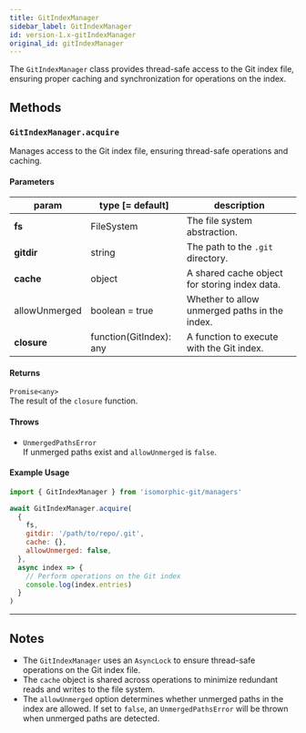 ```yaml
---
title: GitIndexManager
sidebar_label: GitIndexManager
id: version-1.x-gitIndexManager
original_id: gitIndexManager
---
```


The `GitIndexManager` class provides thread-safe access to the Git index file, ensuring proper caching and synchronization for operations on the index.

## Methods

### `GitIndexManager.acquire`

Manages access to the Git index file, ensuring thread-safe operations and caching.

#### Parameters

| param         | type [= default]        | description                                   |
| ------------- | ----------------------- | --------------------------------------------- |
| **fs**        | FileSystem              | The file system abstraction.                  |
| **gitdir**    | string                  | The path to the `.git` directory.             |
| **cache**     | object                  | A shared cache object for storing index data. |
| allowUnmerged | boolean = true          | Whether to allow unmerged paths in the index. |
| **closure**   | function(GitIndex): any | A function to execute with the Git index.     |

#### Returns

`Promise<any>`  
The result of the `closure` function.

#### Throws

- `UnmergedPathsError`  
  If unmerged paths exist and `allowUnmerged` is `false`.

#### Example Usage

```js live
import { GitIndexManager } from 'isomorphic-git/managers'

await GitIndexManager.acquire(
  {
    fs,
    gitdir: '/path/to/repo/.git',
    cache: {},
    allowUnmerged: false,
  },
  async index => {
    // Perform operations on the Git index
    console.log(index.entries)
  }
)
```

---

## Notes

- The `GitIndexManager` uses an `AsyncLock` to ensure thread-safe operations on the Git index file.
- The `cache` object is shared across operations to minimize redundant reads and writes to the file system.
- The `allowUnmerged` option determines whether unmerged paths in the index are allowed. If set to `false`, an `UnmergedPathsError` will be thrown when unmerged paths are detected.

<script>
(function rewriteEditLink() {
  const el = document.querySelector('a.edit-page-link.button');
  if (el) {
    el.href = 'https://github.com/isomorphic-git/isomorphic-git/edit/main/src/managers/GitIndexManager.js';
  }
})();
</script>
